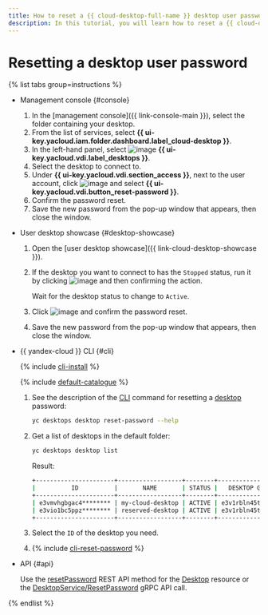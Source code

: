```yaml
---
title: How to reset a {{ cloud-desktop-full-name }} desktop user password
description: In this tutorial, you will learn how to reset a {{ cloud-desktop-full-name }} desktop user password.
---
```


# Resetting a desktop user password

{% list tabs group=instructions %}

- Management console {#console}

  1. In the [management console]({{ link-console-main }}), select the folder containing your desktop.
  1. From the list of services, select **{{ ui-key.yacloud.iam.folder.dashboard.label_cloud-desktop }}**.
  1. In the left-hand panel, select ![image](../../../_assets/console-icons/display.svg) **{{ ui-key.yacloud.vdi.label_desktops }}**.
  1. Select the desktop to connect to.
  1. Under **{{ ui-key.yacloud.vdi.section_access }}**, next to the user account, click ![image](../../../_assets/console-icons/ellipsis.svg) and select **{{ ui-key.yacloud.vdi.button_reset-password }}**.
  1. Confirm the password reset.
  1. Save the new password from the pop-up window that appears, then close the window.

- User desktop showcase {#desktop-showcase}

  1. Open the [user desktop showcase]({{ link-cloud-desktop-showcase }}).
  1. If the desktop you want to connect to has the `Stopped` status, run it by clicking ![image](../../../_assets/console-icons/play.svg) and then confirming the action.

      Wait for the desktop status to change to `Active`.
  1. Click ![image](../../../_assets/console-icons/lock-open.svg) and confirm the password reset.
  1. Save the new password from the pop-up window that appears, then close the window.

- {{ yandex-cloud }} CLI {#cli}

  {% include [cli-install](../../../_includes/cli-install.md) %}

  {% include [default-catalogue](../../../_includes/default-catalogue.md) %}

  1. See the description of the [CLI](../../../cli/index.yaml) command for resetting a [desktop](../../../cloud-desktop/concepts/desktops-and-groups.md) password:

      ```bash
      yc desktops desktop reset-password --help
      ```

  1. Get a list of desktops in the default folder:

      ```bash
      yc desktops desktop list
      ```

      Result:

      ```bash
      +----------------------+------------------+--------+----------------------+---------------------+
      |          ID          |       NAME       | STATUS |   DESKTOP GROUP ID   |   CREATED (UTC-0)   |
      +----------------------+------------------+--------+----------------------+---------------------+
      | e3vmvhgbgac4******** | my-cloud-desktop | ACTIVE | e3v1rbln45tl******** | 2024-10-09 22:42:28 |
      | e3vio1bc5ppz******** | reserved-desktop | ACTIVE | e3v1rbln45tl******** | 2024-10-09 21:35:17 |
      +----------------------+------------------+--------+----------------------+---------------------+
      ```

  1. Select the `ID` of the desktop you need.
  1. {% include [cli-reset-password](../../../_includes/cloud-desktop/cli-reset-password.md) %}

- API {#api}

  Use the [resetPassword](../../api-ref/Desktop/resetPassword.md) REST API method for the [Desktop](../../api-ref/Desktop/index.md) resource or the [DesktopService/ResetPassword](../../api-ref/grpc/Desktop/resetPassword.md) gRPC API call.

{% endlist %}